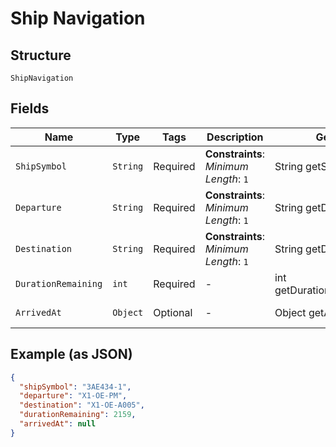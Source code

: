 
# Ship Navigation

## Structure

`ShipNavigation`

## Fields

| Name | Type | Tags | Description | Getter | Setter |
|  --- | --- | --- | --- | --- | --- |
| `ShipSymbol` | `String` | Required | **Constraints**: *Minimum Length*: `1` | String getShipSymbol() | setShipSymbol(String shipSymbol) |
| `Departure` | `String` | Required | **Constraints**: *Minimum Length*: `1` | String getDeparture() | setDeparture(String departure) |
| `Destination` | `String` | Required | **Constraints**: *Minimum Length*: `1` | String getDestination() | setDestination(String destination) |
| `DurationRemaining` | `int` | Required | - | int getDurationRemaining() | setDurationRemaining(int durationRemaining) |
| `ArrivedAt` | `Object` | Optional | - | Object getArrivedAt() | setArrivedAt(Object arrivedAt) |

## Example (as JSON)

```json
{
  "shipSymbol": "3AE434-1",
  "departure": "X1-OE-PM",
  "destination": "X1-OE-A005",
  "durationRemaining": 2159,
  "arrivedAt": null
}
```


